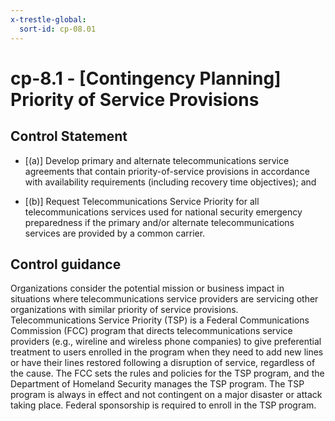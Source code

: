 ```yaml
---
x-trestle-global:
  sort-id: cp-08.01
---
```


# cp-8.1 - \[Contingency Planning\] Priority of Service Provisions

## Control Statement

- \[(a)\] Develop primary and alternate telecommunications service agreements that contain priority-of-service provisions in accordance with availability requirements (including recovery time objectives); and

- \[(b)\] Request Telecommunications Service Priority for all telecommunications services used for national security emergency preparedness if the primary and/or alternate telecommunications services are provided by a common carrier.

## Control guidance

Organizations consider the potential mission or business impact in situations where telecommunications service providers are servicing other organizations with similar priority of service provisions. Telecommunications Service Priority (TSP) is a Federal Communications Commission (FCC) program that directs telecommunications service providers (e.g., wireline and wireless phone companies) to give preferential treatment to users enrolled in the program when they need to add new lines or have their lines restored following a disruption of service, regardless of the cause. The FCC sets the rules and policies for the TSP program, and the Department of Homeland Security manages the TSP program. The TSP program is always in effect and not contingent on a major disaster or attack taking place. Federal sponsorship is required to enroll in the TSP program.
